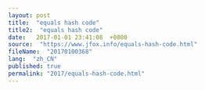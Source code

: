 ```yaml
---
layout: post
title:  "equals hash code"
title2:  "equals hash code"
date:   2017-01-01 23:41:08  +0800
source:  "https://www.jfox.info/equals-hash-code.html"
fileName:  "20170100368"
lang:  "zh_CN"
published: true
permalink: "2017/equals-hash-code.html"
---
```



